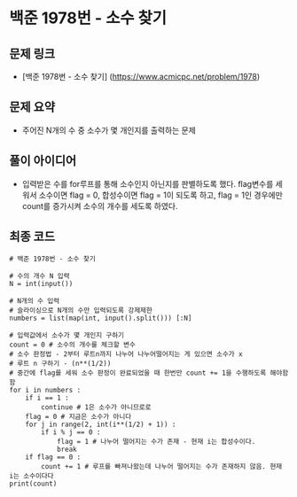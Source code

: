 # 백준 1978번 - 소수 찾기

## 문제 링크
- [백준 1978번 - 소수 찾기] (https://www.acmicpc.net/problem/1978)

## 문제 요약
- 주어진 N개의 수 중 소수가 몇 개인지를 출력하는 문제

## 풀이 아이디어
- 입력받은 수를 for루프를 통해 소수인지 아닌지를 판별하도록 했다. flag변수를 세워서 소수이면 flag = 0, 합성수이면 flag = 1이 되도록 하고, flag = 1인 경우에만 count를 증가시켜 소수의 개수를 세도록 하였다. 
## 최종 코드
    # 백준 1978번 - 소수 찾기

    # 수의 개수 N 입력
    N = int(input())

    # N개의 수 입력
    # 슬라이싱으로 N개의 수만 입력되도록 강제제한
    numbers = list(map(int, input().split())) [:N]

    # 입력값에서 소수가 몇 개인지 구하기
    count = 0 # 소수의 개수를 체크할 변수
    # 소수 판정법 - 2부터 루트n까지 나누어 나누어떨어지는 게 있으면 소수가 x
    # 루트 n 구하기 - (n**(1/2))
    # 중간에 flag를 세워 소수 판정이 완료되었을 때 한번만 count += 1을 수행하도록 해야함함
    for i in numbers :
        if i == 1 :
            continue # 1은 소수가 아니므로로
        flag = 0 # 지금은 소수가 아니다
        for j in range(2, int(i**(1/2) + 1)) :
            if i % j == 0 :
                flag = 1 # 나누어 떨어지는 수가 존재 - 현재 i는 합성수이다.
                break
        if flag == 0 :
            count += 1 # 루프를 빠져나왔는데 나누어 떨어지는 수가 존재하지 않음. 현재 i는 소수이다다        
    print(count)
